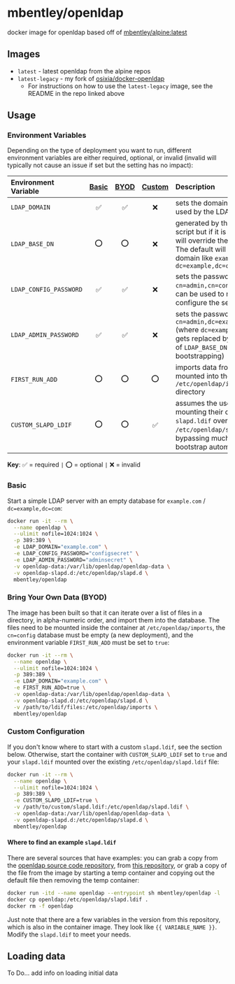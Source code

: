 # mbentley/openldap

docker image for openldap
based off of [mbentley/alpine:latest](https://github.com/mbentley/docker-base-alpine)

## Images

* `latest` - latest openldap from the alpine repos
* `latest-legacy` - my fork of [osixia/docker-openldap](https://github.com/mbentley/osixia-docker-openldap/)
  * For instructions on how to use the `latest-legacy` image, see the README in the repo linked above

## Usage

### Environment Variables

Depending on the type of deployment you want to run, different environment variables are either required, optional, or invalid (invalid will typically not cause an issue if set but the setting has no impact):

| Environment Variable | [Basic](#basic) | [BYOD](#bring-your-own-data-byod) | [Custom](#custom-configuration) | Description |
| :------- | :---: | :--: | :----: | :--------- |
| `LDAP_DOMAIN` | :white_check_mark: | :white_check_mark: | :x: | sets the domain which is used by the LDAP server |
| `LDAP_BASE_DN` | :o: | :o: | :x: | generated by the entrypoint script but if it is provided, will override the Base DN. The default will convert a domain like `example.com` to `dc=example,dc=com` |
| `LDAP_CONFIG_PASSWORD` | :white_check_mark: | :white_check_mark: | :x: | sets the password for `cn=admin,cn=config` which can be used to remotely configure the server |
| `LDAP_ADMIN_PASSWORD` | :white_check_mark: | :white_check_mark: | :x: | sets the password for `cn=admin,dc=example,dc=com` (where `dc=example,dc=com` gets replaced by the value of `LDAP_BASE_DN` during bootstrapping)|
| `FIRST_RUN_ADD` | :o: | :o: | :o: | imports data from `ldif` files mounted into the `/etc/openldap/imports` directory |
| `CUSTOM_SLAPD_LDIF` | :o: | :o: | :white_check_mark: | assumes the user is mounting their own custom `slapd.ldif` over `/etc/openldap/slapd.ldif`, bypassing much of the bootstrap automation |

__Key__: :white_check_mark: = required `|` :o: = optional `|` :x: = invalid

### Basic

Start a simple LDAP server with an empty database for `example.com` / `dc=example,dc=com`:

```bash
docker run -it --rm \
  --name openldap \
  --ulimit nofile=1024:1024 \
  -p 389:389 \
  -e LDAP_DOMAIN="example.com" \
  -e LDAP_CONFIG_PASSWORD="configsecret" \
  -e LDAP_ADMIN_PASSWORD="adminsecret" \
  -v openldap-data:/var/lib/openldap/openldap-data \
  -v openldap-slapd.d:/etc/openldap/slapd.d \
  mbentley/openldap
```

### Bring Your Own Data (BYOD)

The image has been built so that it can iterate over a list of files in a directory, in alpha-numeric order, and import them into the database. The files need to be mounted inside the container at `/etc/openldap/imports`, the `cn=config` database must be empty (a new deployment), and the environment variable `FIRST_RUN_ADD` must be set to `true`:

```bash
docker run -it --rm \
  --name openldap \
  --ulimit nofile=1024:1024 \
  -p 389:389 \
  -e LDAP_DOMAIN="example.com" \
  -e FIRST_RUN_ADD=true \
  -v openldap-data:/var/lib/openldap/openldap-data \
  -v openldap-slapd.d:/etc/openldap/slapd.d \
  -v /path/to/ldif/files:/etc/openldap/imports \
  mbentley/openldap
```

### Custom Configuration

If you don't know where to start with a custom `slapd.ldif`, see the section below. Otherwise, start the container with `CUSTOM_SLAPD_LDIF` set to `true` and your `slapd.ldif` mounted over the existing `/etc/openldap/slapd.ldif` file:

```bash
docker run -it --rm \
  --name openldap \
  --ulimit nofile=1024:1024 \
  -p 389:389 \
  -e CUSTOM_SLAPD_LDIF=true \
  -v /path/to/custom/slapd.ldif:/etc/openldap/slapd.ldif \
  -v openldap-data:/var/lib/openldap/openldap-data \
  -v openldap-slapd.d:/etc/openldap/slapd.d \
  mbentley/openldap
```

#### Where to find an example `slapd.ldif`

There are several sources that have examples: you can grab a copy from the [openldap source code repository](https://git.openldap.org/openldap/openldap/-/blob/master/servers/slapd/slapd.ldif), from [this repository](slapd.ldif), or grab a copy of the file from the image by starting a temp container and copying out the default file then removing the temp container:

```bash
docker run -itd --name openldap --entrypoint sh mbentley/openldap -l
docker cp openldap:/etc/openldap/slapd.ldif .
docker rm -f openldap
```

Just note that there are a few variables in the version from this repository, which is also in the container image. They look like `{{ VARIABLE_NAME }}`. Modify the `slapd.ldif` to meet your needs.

## Loading data

To Do... add info on loading initial data
